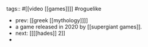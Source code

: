 tags:: #[[video [[games]]]] #roguelike

- prev: [[greek [[mythology]]]]
- a game released in 2020 by [[supergiant games]].
- next: [[[[hades]] 2]]
-